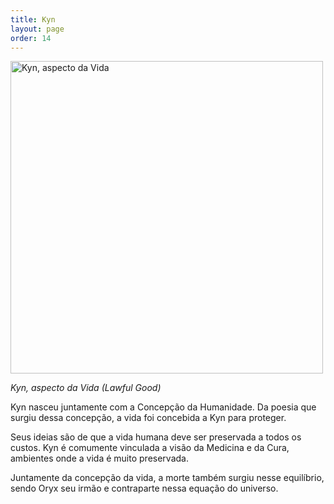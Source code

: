 ```yaml
---
title: Kyn
layout: page
order: 14
---
```


<img src="../../assets/divindades/kyn.png" alt="Kyn, aspecto da Vida" width="500"/>

*Kyn, aspecto da Vida (Lawful Good)*

Kyn nasceu juntamente com a Concepção da Humanidade. Da poesia que surgiu dessa concepção, a vida foi concebida a Kyn para proteger. 

Seus ideias são de que a vida humana deve ser preservada a todos os custos. Kyn é comumente vinculada a visão da Medicina e da Cura, ambientes onde a vida é muito preservada. 

Juntamente da concepção da vida, a morte também surgiu nesse equilíbrio, sendo Oryx seu irmão e contraparte nessa equação do universo.